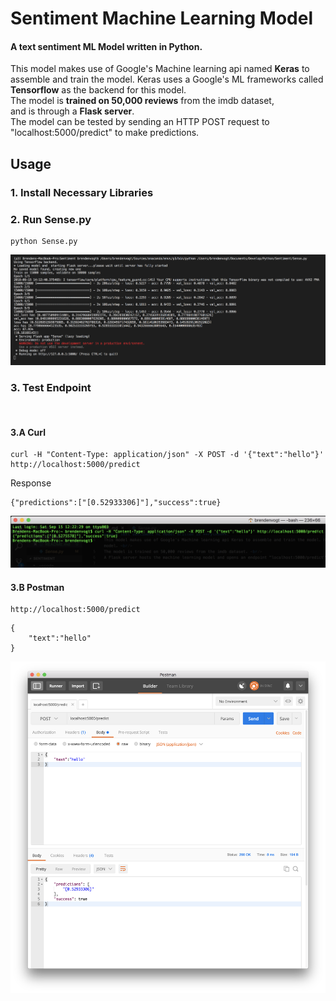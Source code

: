 
# Sentiment Machine Learning Model
#### A text sentiment ML Model written in **Python**.
This model makes use of Google's Machine learning api named **Keras** to assemble and train the model. Keras uses a Google's ML frameworks called **Tensorflow** as the backend for this model. <br/>
The model is **trained on 50,000 reviews** from the imdb dataset, <br/>
and is through a **Flask server**. <br/>
The model can be tested by sending an HTTP POST request to "localhost:5000/predict" to make predictions.

## Usage 
### 1. Install Necessary Libraries
### 2. Run Sense.py
```
python Sense.py
```
<img src="https://github.com/brendenvogt/Sentiment/raw/master/resources/SentimentStartup.png"/>
<br/>

### 3. Test Endpoint
<br/>

#### 3.A Curl
```
curl -H "Content-Type: application/json" -X POST -d '{"text":"hello"}' http://localhost:5000/predict
```
Response
```
{"predictions":["[0.52933306]"],"success":true}
```
<img src="https://github.com/brendenvogt/Sentiment/raw/master/resources/SentimentCurl.png"/>
<br/>

#### 3.B Postman
```
http://localhost:5000/predict
```
```
{
	"text":"hello"
}
```
<img src="https://github.com/brendenvogt/Sentiment/raw/master/resources/SentimentPostman.png"/>
<br/>

